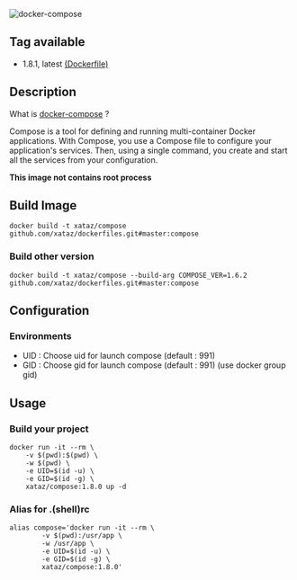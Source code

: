 ![docker-compose](https://raw.githubusercontent.com/docker/compose/master/logo.png)

## Tag available
* 1.8.1, latest [(Dockerfile)](https://github.com/xataz/dockerfiles/tree/master/compose/Dockerfile)

## Description
What is [docker-compose](https://github.com/docker/compose) ?

Compose is a tool for defining and running multi-container Docker applications. With Compose, you use a Compose file to configure your application's services. Then, using a single command, you create and start all the services from your configuration.

**This image not contains root process**

## Build Image

```shell
docker build -t xataz/compose github.com/xataz/dockerfiles.git#master:compose
```
### Build other version
```shell
docker build -t xataz/compose --build-arg COMPOSE_VER=1.6.2 github.com/xataz/dockerfiles.git#master:compose
```

## Configuration
### Environments
* UID : Choose uid for launch compose (default : 991)
* GID : Choose gid for launch compose (default : 991) (use docker group gid)

## Usage
### Build your project
```shell
docker run -it --rm \
    -v $(pwd):$(pwd) \
    -w $(pwd) \
    -e UID=$(id -u) \
    -e GID=$(id -g) \
    xataz/compose:1.8.0 up -d
```

### Alias for .(shell)rc
```shell
alias compose='docker run -it --rm \
        -v $(pwd):/usr/app \
        -w /usr/app \
        -e UID=$(id -u) \
        -e GID=$(id -g) \
        xataz/compose:1.8.0'
```
